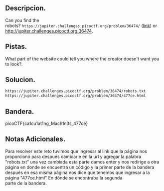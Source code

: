 ## Descripcion.
Can you find the robots? `https://jupiter.challenges.picoctf.org/problem/36474/` ([link](https://jupiter.challenges.picoctf.org/problem/36474/)) or http://jupiter.challenges.picoctf.org:36474.

## Pistas.
What part of the website could tell you where the creator doesn't want you to look?.

## Solucion.
``` bash
https://jupiter.challenges.picoctf.org/problem/36474/robots.txt
https://jupiter.challenges.picoctf.org/problem/36474/477ce.html

```

## Bandera.
picoCTF{ca1cu1at1ng_Mach1n3s_477ce}

## Notas Adicionales.
Para resolver este reto tuvimos que ingresar al link que la página nos proporcionó para después cambiarle en la url y agregar la palabra "robots.txt" una vez cambiada esta parte damos enter y nos redirige a otra página en donde se encuentra un código y la primer parte de la bandera después en esa misma página nos dice que tenemos que ingresar a la página "477ce.html" En dónde se encontraba la segunda parte de la bandera.